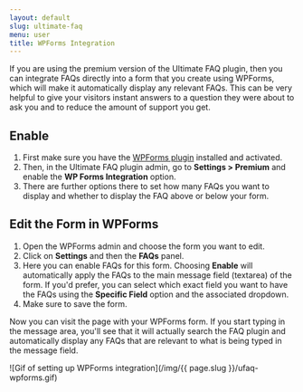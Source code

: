 ```yaml
---
layout: default
slug: ultimate-faq
menu: user
title: WPForms Integration
---
```

If you are using the premium version of the Ultimate FAQ plugin, then you can integrate FAQs directly into a form that you create using WPForms, which will make it automatically display any relevant FAQs. This can be very helpful to give your visitors instant answers to a question they were about to ask you and to reduce the amount of support you get. 

## Enable

1. First make sure you have the [WPForms plugin](https://wordpress.org/plugins/wpforms-lite/) installed and activated.
2. Then, in the Ultimate FAQ plugin admin, go to **Settings > Premium** and enable the **WP Forms Integration** option. 
3. There are further options there to set how many FAQs you want to display and whether to display the FAQ above or below your form. 

## Edit the Form in WPForms

1. Open the WPForms admin and choose the form you want to edit.
2. Click on **Settings** and then the **FAQs** panel.
3. Here you can enable FAQs for this form. Choosing **Enable** will automatically apply the FAQs to the main message field (textarea) of the form. If you'd prefer, you can select which exact field you want to have the FAQs using the **Specific Field** option and the associated dropdown. 
4. Make sure to save the form.

Now you can visit the page with your WPForms form. If you start typing in the message area, you'll see that it will actually search the FAQ plugin and automatically display any FAQs that are relevant to what is being typed in the message field.

![Gif of setting up WPForms integration](/img/{{ page.slug }}/ufaq-wpforms.gif)